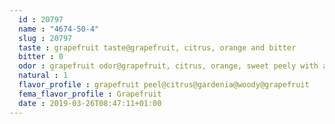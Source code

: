 ```yaml
---
  id : 20797
  name : "4674-50-4"
  slug : 20797
  taste : grapefruit taste@grapefruit, citrus, orange and bitter
  bitter : 0
  odor : grapefruit odor@grapefruit, citrus, orange, sweet peely with a woody nuance@powerful, sweet, citrus odor
  natural : 1
  flavor_profile : grapefruit peel@citrus@gardenia@woody@grapefruit
  fema_flavor_profile : Grapefruit
  date : 2019-03-26T08:47:11+01:00
---
```



